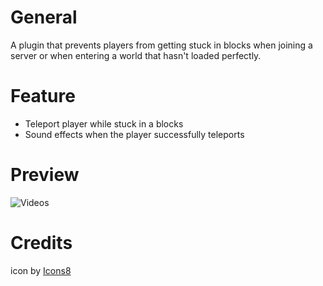 # General
A plugin that prevents players from getting stuck in blocks when joining a server or when entering a world that hasn't loaded perfectly.

# Feature
- Teleport player while stuck in a blocks
- Sound effects when the player successfully teleports

# Preview
![Videos](https://s2.ezgif.com/tmp/ezgif-2-079e60a814.gif)<br>

# Credits
icon by <a target="_blank" href="https://icons8.com">Icons8</a>
